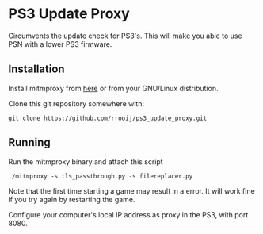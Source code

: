 # PS3 Update Proxy

Circumvents the update check for PS3's. This will make you able to use PSN with a lower PS3 firmware.

## Installation

Install mitmproxy from [here](https://github.com/mitmproxy/mitmproxy/releases) or from your GNU/Linux distribution.

Clone this git repository somewhere with:

```
git clone https://github.com/rrooij/ps3_update_proxy.git
```

## Running

Run the mitmproxy binary and attach this script

```
./mitmproxy -s tls_passthrough.py -s filereplacer.py
```

Note that the first time starting a game may result in a error. It will work fine if you try again
by restarting the game.

Configure your computer's local IP address as proxy in the PS3, with port 8080.
